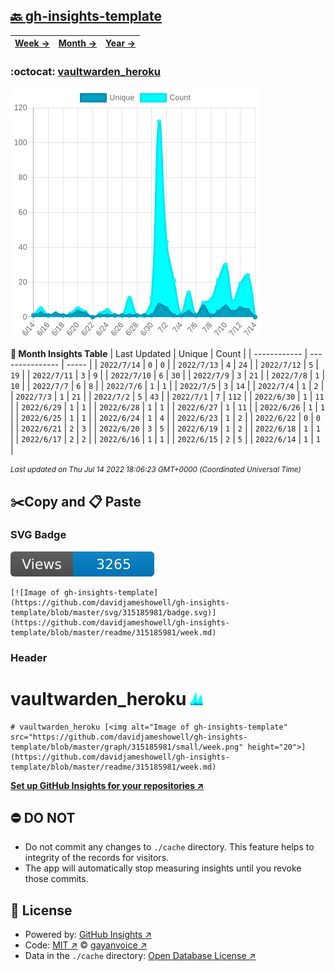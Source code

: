 ## [🔙 gh-insights-template](https://github.com/davidjameshowell/gh-insights-template)
| [**Week →**](https://github.com/davidjameshowell/gh-insights-template/blob/master/readme/315185981/week.md) | [**Month →**](https://github.com/davidjameshowell/gh-insights-template/blob/master/readme/315185981/month.md) | [**Year →**](https://github.com/davidjameshowell/gh-insights-template/blob/master/readme/315185981/year.md) |
 | ------------ | --------------- | ----- |

### :octocat: [vaultwarden_heroku](https://github.com/davidjameshowell/vaultwarden_heroku)
![Image of gh-insights-template](https://github.com/davidjameshowell/gh-insights-template/blob/master/graph/315185981/large/month.png)

**:calendar: Month Insights Table**
| Last Updated | Unique | Count |
 | ------------ | --------------- | ----- |
 | `2022/7/14` |  `0` | `0` |
 | `2022/7/13` |  `4` | `24` |
 | `2022/7/12` |  `5` | `19` |
 | `2022/7/11` |  `3` | `9` |
 | `2022/7/10` |  `6` | `30` |
 | `2022/7/9` |  `3` | `21` |
 | `2022/7/8` |  `1` | `10` |
 | `2022/7/7` |  `6` | `8` |
 | `2022/7/6` |  `1` | `1` |
 | `2022/7/5` |  `3` | `14` |
 | `2022/7/4` |  `1` | `2` |
 | `2022/7/3` |  `1` | `21` |
 | `2022/7/2` |  `5` | `43` |
 | `2022/7/1` |  `7` | `112` |
 | `2022/6/30` |  `1` | `11` |
 | `2022/6/29` |  `1` | `1` |
 | `2022/6/28` |  `1` | `1` |
 | `2022/6/27` |  `1` | `11` |
 | `2022/6/26` |  `1` | `1` |
 | `2022/6/25` |  `1` | `1` |
 | `2022/6/24` |  `1` | `4` |
 | `2022/6/23` |  `1` | `2` |
 | `2022/6/22` |  `0` | `0` |
 | `2022/6/21` |  `2` | `3` |
 | `2022/6/20` |  `3` | `5` |
 | `2022/6/19` |  `1` | `2` |
 | `2022/6/18` |  `1` | `1` |
 | `2022/6/17` |  `2` | `2` |
 | `2022/6/16` |  `1` | `1` |
 | `2022/6/15` |  `2` | `5` |
 | `2022/6/14` |  `1` | `1` |

<small><i>Last updated on Thu Jul 14 2022 18:06:23 GMT+0000 (Coordinated Universal Time)</i></small>

## ✂️Copy and 📋 Paste
### SVG Badge
[![Image of gh-insights-template](https://github.com/davidjameshowell/gh-insights-template/blob/master/svg/315185981/badge.svg)](https://github.com/davidjameshowell/gh-insights-template/blob/master/readme/315185981/week.md)
```readme
[![Image of gh-insights-template](https://github.com/davidjameshowell/gh-insights-template/blob/master/svg/315185981/badge.svg)](https://github.com/davidjameshowell/gh-insights-template/blob/master/readme/315185981/week.md)
```
### Header
# vaultwarden_heroku [<img alt="Image of gh-insights-template" src="https://github.com/davidjameshowell/gh-insights-template/blob/master/graph/315185981/small/week.png" height="20">](https://github.com/davidjameshowell/gh-insights-template/blob/master/readme/315185981/week.md)
```readme
# vaultwarden_heroku [<img alt="Image of gh-insights-template" src="https://github.com/davidjameshowell/gh-insights-template/blob/master/graph/315185981/small/week.png" height="20">](https://github.com/davidjameshowell/gh-insights-template/blob/master/readme/315185981/week.md)
```
[**Set up GitHub Insights for your repositories ↗️**](https://github.com/gayanvoice/github-insights)
## ⛔ DO NOT
- Do not commit any changes to `./cache` directory. This feature helps to integrity of the records for visitors.
- The app will automatically stop measuring insights until you revoke those commits.
## 📄 License
- Powered by: [GitHub Insights ↗️](https://github.com/gayanvoice/github-insights)
- Code: [MIT ↗️](./LICENSE) © [gayanvoice ↗️](https://github.com/gayanvoice)
- Data in the `./cache` directory: [Open Database License ↗️](https://opendatacommons.org/licenses/odbl/1-0/)